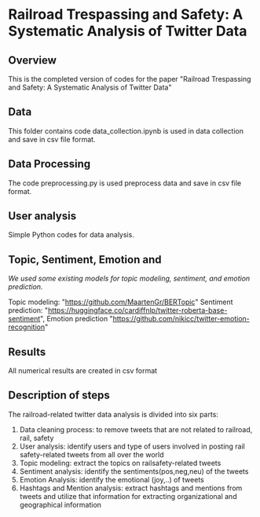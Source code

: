 # Railroad Trespassing and Safety: A Systematic Analysis of Twitter Data

## Overview
This is the completed version of codes for the paper "Railroad Trespassing and Safety: A Systematic Analysis of Twitter Data"
## Data
This folder contains code data_collection.ipynb is used in data collection and save in csv file format. 
## Data Processing
The code preprocessing.py is used preprocess data and save in csv file format. 
## User analysis
Simple Python codes for data analysis.
## Topic, Sentiment, Emotion and 
*We used some existing models for topic modeling, sentiment, and emotion prediction.* 

Topic modeling: "https://github.com/MaartenGr/BERTopic"
Sentiment prediction: "https://huggingface.co/cardiffnlp/twitter-roberta-base-sentiment", 
Emotion prediction "https://github.com/nikicc/twitter-emotion-recognition"

## Results
All numerical results are created in csv format
## Description of steps
The railroad-related twitter data analysis is divided into six parts:
  
  1. Data cleaning process: to remove tweets that are not related to railroad, rail, safety
  2. User analysis: identify users and type of users involved in posting rail safety-related tweets from all over the world
  3. Topic modeling: extract the topics on railsafety-related tweets
  4. Sentiment analysis: identify the sentiments(pos,neg,neu) of the tweets
  5. Emotion Analysis: identify the emotional (joy,..) of tweets
  6. Hashtags and Mention analysis: extract hashtags and mentions from tweets and utilize that information for extracting organizational and geographical information 
